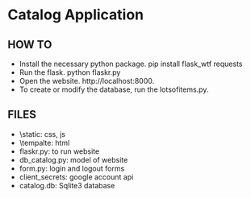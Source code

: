 # Catalog Application

## HOW TO
- Install the necessary python package. pip install flask_wtf requests
- Run the flask. python flaskr.py
- Open the website. http://localhost:8000.
- To create or modify the database, run the lotsofitems.py.

## FILES
- \static: css, js
- \tempalte: html
- flaskr.py: to run website
- db_catalog.py: model of website
- form.py: login and logout forms
- client_secrets: google account api 
- catalog.db: Sqlite3 database